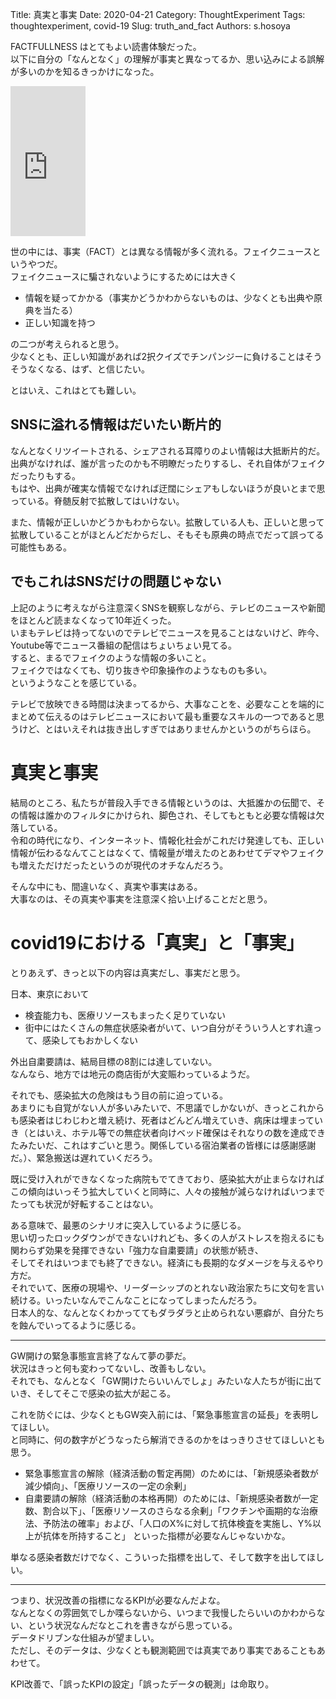 Title: 真実と事実
Date: 2020-04-21
Category: ThoughtExperiment
Tags: thoughtexperiment, covid-19
Slug: truth_and_fact
Authors: s.hosoya

FACTFULLNESS はとてもよい読書体験だった。  
以下に自分の「なんとなく」の理解が事実と異なってるか、思い込みによる誤解が多いのかを知るきっかけになった。
  
  
<iframe style="width:120px;height:240px;" marginwidth="0" marginheight="0" scrolling="no" frameborder="0" src="https://rcm-fe.amazon-adsystem.com/e/cm?ref=qf_sp_asin_til&t=watarinohibi-22&m=amazon&o=9&p=8&l=as1&IS1=1&detail=1&asins=4822289605&linkId=34a108d983d8b6a1591f775f799d8efd&bc1=FFFFFF&lt1=_top&fc1=333333&lc1=0066C0&bg1=FFFFFF&f=ifr">
    </iframe>
  
  
世の中には、事実（FACT）とは異なる情報が多く流れる。フェイクニュースというやつだ。  
フェイクニュースに騙されないようにするためには大きく

* 情報を疑ってかかる（事実かどうかわからないものは、少なくとも出典や原典を当たる）
* 正しい知識を持つ

の二つが考えられると思う。  
少なくとも、正しい知識があれば2択クイズでチンパンジーに負けることはそうそうなくなる、はず、と信じたい。  
  
とはいえ、これはとても難しい。  

## SNSに溢れる情報はだいたい断片的

なんとなくリツイートされる、シェアされる耳障りのよい情報は大抵断片的だ。  
出典がなければ、誰が言ったのかも不明瞭だったりするし、それ自体がフェイクだったりもする。  
もはや、出典が確実な情報でなければ迂闊にシェアもしないほうが良いとまで思っている。脊髄反射で拡散してはいけない。  

また、情報が正しいかどうかもわからない。拡散している人も、正しいと思って拡散していることがほとんどだからだし、そもそも原典の時点でだって誤ってる可能性もある。  

## でもこれはSNSだけの問題じゃない

上記のように考えながら注意深くSNSを観察しながら、テレビのニュースや新聞をほとんど読まなくなって10年近くった。  
いまもテレビは持ってないのでテレビでニュースを見ることはないけど、昨今、Youtube等でニュース番組の配信はちょいちょい見てる。  
すると、まるでフェイクのような情報の多いこと。  
フェイクではなくても、切り抜きや印象操作のようなものも多い。  
というようなことを感じている。  

テレビで放映できる時間は決まってるから、大事なことを、必要なことを端的にまとめて伝えるのはテレビニュースにおいて最も重要なスキルの一つであると思うけど、とはいえそれは抜き出しすぎではありませんかというのがちらほら。  

# 真実と事実

結局のところ、私たちが普段入手できる情報というのは、大抵誰かの伝聞で、その情報は誰かのフィルタにかけられ、脚色され、そしてもともと必要な情報は欠落している。  
令和の時代になり、インターネット、情報化社会がこれだけ発達しても、正しい情報が伝わるなんてことはなくて、情報量が増えたのとあわせてデマやフェイクも増えただけだったというのが現代のオチなんだろう。

そんな中にも、間違いなく、真実や事実はある。  
大事なのは、その真実や事実を注意深く拾い上げることだと思う。

# covid19における「真実」と「事実」

とりあえず、きっと以下の内容は真実だし、事実だと思う。  

日本、東京において  

* 検査能力も、医療リソースもまったく足りていない
* 街中にはたくさんの無症状感染者がいて、いつ自分がそういう人とすれ違って、感染してもおかしくない

外出自粛要請は、結局目標の8割には達していない。  
なんなら、地方では地元の商店街が大変賑わっているようだ。  

それでも、感染拡大の危険はもう目の前に迫っている。  
あまりにも自覚がない人が多いみたいで、不思議でしかないが、きっとこれからも感染者はじわじわと増え続け、死者はどんどん増えていき、病床は埋まっていき（とはいえ、ホテル等での無症状者向けベッド確保はそれなりの数を達成できたみたいだ、これはすごいと思う。関係している宿泊業者の皆様には感謝感謝だ。）、緊急搬送は遅れていくだろう。  

既に受け入れができなくなった病院もでてきており、感染拡大が止まらなければこの傾向はいっそう拡大していくと同時に、人々の接触が減らなければいつまでたっても状況が好転することはない。  

ある意味で、最悪のシナリオに突入しているように感じる。  
思い切ったロックダウンができないけれども、多くの人がストレスを抱えるにも関わらず効果を発揮できない「強力な自粛要請」の状態が続き、  
そしてそれはいつまでも終了できない。経済にも長期的なダメージを与えるやり方だ。  
それでいて、医療の現場や、リーダーシップのとれない政治家たちに文句を言い続ける。いったいなんでこんなことになってしまったんだろう。  
日本人的な、なんとなくわかっててもダラダラと止められない悪癖が、自分たちを蝕んでいってるように感じる。  

---

GW開けの緊急事態宣言終了なんて夢の夢だ。  
状況はきっと何も変わってないし、改善もしない。  
それでも、なんとなく「GW開けたらいいんでしょ」みたいな人たちが街に出ていき、そしてそこで感染の拡大が起こる。  

これを防ぐには、少なくともGW突入前には、「緊急事態宣言の延長」を表明してほしい。  
と同時に、何の数字がどうなったら解消できるのかをはっきりさせてほしいとも思う。

* 緊急事態宣言の解除（経済活動の暫定再開）のためには、「新規感染者数が減少傾向」、「医療リソースの一定の余剰」
* 自粛要請の解除（経済活動の本格再開）のためには、「新規感染者数が一定数、割合以下」、「医療リソースのさらなる余剰」「ワクチンや画期的な治療法、予防法の確率」および、「人口のX%に対して抗体検査を実施し、Y%以上が抗体を所持すること」
といった指標が必要なんじゃないかな。  

単なる感染者数だけでなく、こういった指標を出して、そして数字を出してほしい。  

---

つまり、状況改善の指標になるKPIが必要なんだよな。  
なんとなくの雰囲気でしか喋らないから、いつまで我慢したらいいのかわからない、という状況なんだなとこれを書きながら思っている。  
データドリブンな仕組みが望ましい。  
ただし、そのデータは、少なくとも観測範囲では真実であり事実であることもあわせて。  

KPI改善で、「誤ったKPIの設定」「誤ったデータの観測」は命取り。  
